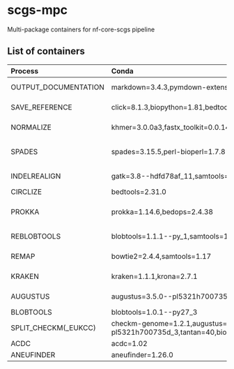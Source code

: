 # scgs-mpc
Multi-package containers for nf-core-scgs pipeline

## List of containers
| Process | Conda | hash | docker | singularity |
| :--- | :--- | :--- | :--- | :--- |
| OUTPUT_DOCUMENTATION | markdown=3.4.3,pymdown-extensions=10.0.1 | mulled-v2-9d4085f2843801e3a749ddf5aafb2163e650905b:957aa01b06e937103f54e0d7f72e2ab0c8be9b6f | quay.io/scgs/mulled-v2-9d4085f2843801e3a749ddf5aafb2163e650905b:957aa01b06e937103f54e0d7f72e2ab0c8be9b6f-0 | https://depot.galaxyproject.org/singularity/mulled-v2-9d4085f2843801e3a749ddf5aafb2163e650905b:957aa01b06e937103f54e0d7f72e2ab0c8be9b6f-0 |
| SAVE_REFERENCE | click=8.1.3,biopython=1.81,bedtools=2.31.0 | mulled-v2-03f569b0930bbc8a26531ce48223cd6880134686:eeee3d8bada9c650a6eab38b1eecb7d20fe49a3a | quay.io/scgs/mulled-v2-03f569b0930bbc8a26531ce48223cd6880134686:eeee3d8bada9c650a6eab38b1eecb7d20fe49a3a-0 | https://depot.galaxyproject.org/singularity/mulled-v2-03f569b0930bbc8a26531ce48223cd6880134686:eeee3d8bada9c650a6eab38b1eecb7d20fe49a3a-0 |
| NORMALIZE | khmer=3.0.0a3,fastx_toolkit=0.0.14 | mulled-v2-afeccb6637ecc3e429a8f7f6e6713be70eff3d40:ee0ebbe2f959481c603cf90cda1c2026613505ef | quay.io/scgs/mulled-v2-afeccb6637ecc3e429a8f7f6e6713be70eff3d40:ee0ebbe2f959481c603cf90cda1c2026613505ef-0 | https://depot.galaxyproject.org/singularity/mulled-v2-afeccb6637ecc3e429a8f7f6e6713be70eff3d40:ee0ebbe2f959481c603cf90cda1c2026613505ef-0 |
| SPADES | spades=3.15.5,perl-bioperl=1.7.8 | mulled-v2-23d30bd0f79edd4339b884a2320935a5a236f7eb:824e273bd5969e5d2f8d617c66ab71e506b4ea71 | quay.io/scgs/mulled-v2-23d30bd0f79edd4339b884a2320935a5a236f7eb:824e273bd5969e5d2f8d617c66ab71e506b4ea71-0 | https://depot.galaxyproject.org/singularity/mulled-v2-23d30bd0f79edd4339b884a2320935a5a236f7eb:824e273bd5969e5d2f8d617c66ab71e506b4ea71-0 |
| INDELREALIGN | gatk=3.8--hdfd78af_11,samtools=1.17,picard=2.19.0 | mulled-v2-1078cca9be35f4e979036df5cc474bba6aa9e104:a682d8c0dfb0582e13b281ab918a1de0b7a7778d | quay.io/scgs/mulled-v2-1078cca9be35f4e979036df5cc474bba6aa9e104:a682d8c0dfb0582e13b281ab918a1de0b7a7778d-0 | https://depot.galaxyproject.org/singularity/mulled-v2-1078cca9be35f4e979036df5cc474bba6aa9e104:a682d8c0dfb0582e13b281ab918a1de0b7a7778d-0 |
| CIRCLIZE | bedtools=2.31.0 | bedtools:2.31.0 | quay.io/scgs/bedtools:2.31.0 | https://depot.galaxyproject.org/singularity/bedtools:2.31.0 |
| PROKKA | prokka=1.14.6,bedops=2.4.38 | mulled-v2-1e40df84b5b2d0a934c357a759500c269d2eb793:81460e1910925aa1427c823417f44d2739507564 | quay.io/scgs/mulled-v2-1e40df84b5b2d0a934c357a759500c269d2eb793:81460e1910925aa1427c823417f44d2739507564-0 | https://depot.galaxyproject.org/singularity/mulled-v2-1e40df84b5b2d0a934c357a759500c269d2eb793:81460e1910925aa1427c823417f44d2739507564-0 |
| REBLOBTOOLS | blobtools=1.1.1--py_1,samtools=1.17 | mulled-v2-358b5ab5afe13b671cdf14afe811ec6475320ccc:a5ebd9287a143d5f920d100bec2d36e8ec80b625 | quay.io/scgs/mulled-v2-358b5ab5afe13b671cdf14afe811ec6475320ccc:a5ebd9287a143d5f920d100bec2d36e8ec80b625-0 | https://depot.galaxyproject.org/singularity/mulled-v2-358b5ab5afe13b671cdf14afe811ec6475320ccc:a5ebd9287a143d5f920d100bec2d36e8ec80b625-0 |
| REMAP | bowtie2=2.4.4,samtools=1.17 | mulled-v2-c742dccc9d8fabfcff2af0d8d6799dbc711366cf:7a723346025146e191fdbf519b8131c258b9eeab | quay.io/scgs/mulled-v2-c742dccc9d8fabfcff2af0d8d6799dbc711366cf:7a723346025146e191fdbf519b8131c258b9eeab-0 | https://depot.galaxyproject.org/singularity/mulled-v2-c742dccc9d8fabfcff2af0d8d6799dbc711366cf:7a723346025146e191fdbf519b8131c258b9eeab-0 |
| KRAKEN | kraken=1.1.1,krona=2.7.1 | mulled-v2-d45752891fea2584428a164c55ff535957eb7fa2:17bc7e8d082e77491b01a53af02d08779b923f10 | quay.io/scgs/mulled-v2-d45752891fea2584428a164c55ff535957eb7fa2:17bc7e8d082e77491b01a53af02d08779b923f10-0 | https://depot.galaxyproject.org/singularity/mulled-v2-d45752891fea2584428a164c55ff535957eb7fa2:17bc7e8d082e77491b01a53af02d08779b923f10-0 |
| AUGUSTUS | augustus=3.5.0--pl5321h700735d_3,tantan=40 | mulled-v2-25b0c981ecfd8d3b08ff5d0fe770fa0aed57e827:2f3083f6f040a1f2ba35c3999b612686446fc7f3 | quay.io/scgs/mulled-v2-25b0c981ecfd8d3b08ff5d0fe770fa0aed57e827:2f3083f6f040a1f2ba35c3999b612686446fc7f3-0 | https://depot.galaxyproject.org/singularity/mulled-v2-25b0c981ecfd8d3b08ff5d0fe770fa0aed57e827:2f3083f6f040a1f2ba35c3999b612686446fc7f3-0 |
| BLOBTOOLS | blobtools=1.0.1--py27_3 | blobtools:1.0.1--py27_3 | quay.io/scgs/blobtools:1.0.1--py27_3 | https://depot.galaxyproject.org/singularity/blobtools:1.0.1--py27_3 |
| SPLIT_CHECKM(_EUKCC) | checkm-genome=1.2.1,augustus=3.5.0--pl5321h700735d_3,tantan=40,biopython=1.81,typer=0.9.0,numpy=1.25.0 | mulled-v2-92e8ae645b2624b62820e634f0923c3e771f7caa:42fcfdfba873552413a2a5fdcb9ca1a9a2a8ee71 | quay.io/scgs/mulled-v2-92e8ae645b2624b62820e634f0923c3e771f7caa:42fcfdfba873552413a2a5fdcb9ca1a9a2a8ee71-0 | https://depot.galaxyproject.org/singularity/mulled-v2-92e8ae645b2624b62820e634f0923c3e771f7caa:42fcfdfba873552413a2a5fdcb9ca1a9a2a8ee71-0 |
| ACDC | acdc=1.02 | acdc:1.02 | quay.io/scgs/acdc:1.02 | https://depot.galaxyproject.org/singularity/acdc:1.02 |
| ANEUFINDER | aneufinder=1.26.0 | aneufinder:1.26.0 | quay.io/scgs/aneufinder:1.26.0 | https://depot.galaxyproject.org/singularity/aneufinder:1.26.0 |
